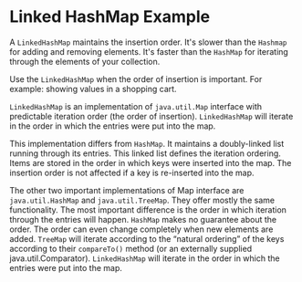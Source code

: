 # Linked HashMap Example

A `LinkedHashMap` maintains the insertion order. It's slower than the `Hashmap` for adding and removing elements. It's faster than the `HashMap` for iterating through the elements of your collection.

Use the `LinkedHashMap` when the order of insertion is important. For example: showing values in a shopping cart.

`LinkedHashMap` is an implementation of `java.util.Map` interface with predictable iteration order \(the order of insertion\). `LinkedHashMap` will iterate in the order in which the entries were put into the map.

This implementation differs from `HashMap`. It maintains a doubly-linked list running through its entries. This linked list defines the iteration ordering. Items are stored in the order in which keys were inserted into the map. The insertion order is not affected if a key is re-inserted into the map.

The other two important implementations of Map interface are `java.util.HashMap` and `java.util.TreeMap`. They offer mostly the same functionality. The most important difference is the order in which iteration through the entries will happen. `HashMap` makes no guarantee about the order. The order can even change completely when new elements are added. `TreeMap` will iterate according to the “natural ordering” of the keys according to their `compareTo()` method \(or an externally supplied java.util.Comparator\). `LinkedHashMap` will iterate in the order in which the entries were put into the map.


